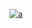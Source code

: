 <a href="https://ibb.co/Fwkc2mC"><img src="https://i.ibb.co/T8DJ6Yd/a.png" alt="a" border="0" /></a>
